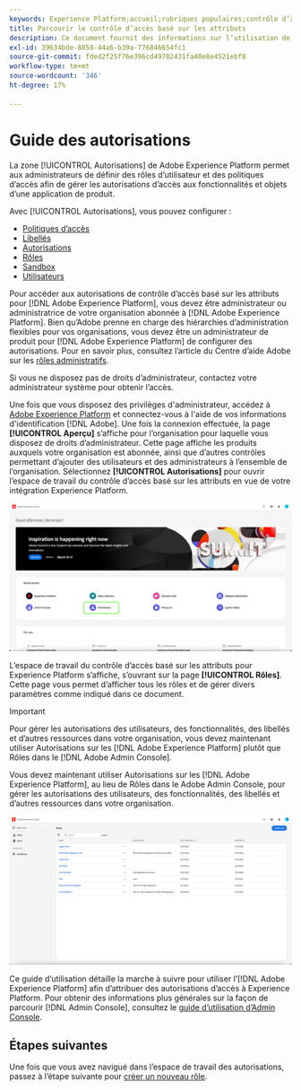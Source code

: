 ```yaml
---
keywords: Experience Platform;accueil;rubriques populaires;contrôle d’accès;contrôle d’accès basé sur les attributs;ABAC
title: Parcourir le contrôle d’accès basé sur les attributs
description: Ce document fournit des informations sur l’utilisation de l’interface Autorisations dans Adobe Experience Platform
exl-id: 39634bde-8858-44a6-b39a-776846654fc1
source-git-commit: fded2f25f76e396cd49702431fa40e8e4521ebf8
workflow-type: tm+mt
source-wordcount: '346'
ht-degree: 17%

---
```


# Guide des autorisations

La zone [!UICONTROL Autorisations] de Adobe Experience Platform permet aux administrateurs de définir des rôles d’utilisateur et des politiques d’accès afin de gérer les autorisations d’accès aux fonctionnalités et objets d’une application de produit.

Avec [!UICONTROL Autorisations], vous pouvez configurer :

* [Politiques d’accès](./policies.md)
* [Libellés](./labels.md)
* [Autorisations](./permissions.md)
* [Rôles](./roles.md)
* [Sandbox](./sandboxes.md)
* [Utilisateurs](./users.md)

Pour accéder aux autorisations de contrôle d’accès basé sur les attributs pour [!DNL Adobe Experience Platform], vous devez être administrateur ou administratrice de votre organisation abonnée à [!DNL Adobe Experience Platform]. Bien qu’Adobe prenne en charge des hiérarchies d’administration flexibles pour vos organisations, vous devez être un administrateur de produit pour [!DNL Adobe Experience Platform] de configurer des autorisations. Pour en savoir plus, consultez l’article du Centre d’aide Adobe sur les [rôles administratifs](https://helpx.adobe.com/fr/enterprise/using/admin-roles.html).

Si vous ne disposez pas de droits d’administrateur, contactez votre administrateur système pour obtenir l’accès.

Une fois que vous disposez des privilèges d&#39;administrateur, accédez à [Adobe Experience Platform](https://experience.adobe.com/) et connectez-vous à l&#39;aide de vos informations d&#39;identification [!DNL Adobe]. Une fois la connexion effectuée, la page **[!UICONTROL Aperçu]** s’affiche pour l’organisation pour laquelle vous disposez de droits d’administrateur. Cette page affiche les produits auxquels votre organisation est abonnée, ainsi que d’autres contrôles permettant d’ajouter des utilisateurs et des administrateurs à l’ensemble de l’organisation. Sélectionnez **[!UICONTROL Autorisations]** pour ouvrir l’espace de travail du contrôle d’accès basé sur les attributs en vue de votre intégration Experience Platform.

![flac-select-product](../../images/flac-ui/flac-select-product.png)

L’espace de travail du contrôle d’accès basé sur les attributs pour Experience Platform s’affiche, s’ouvrant sur la page **[!UICONTROL Rôles]**. Cette page vous permet d’afficher tous les rôles et de gérer divers paramètres comme indiqué dans ce document.

>[!IMPORTANT]
>
>Pour gérer les autorisations des utilisateurs, des fonctionnalités, des libellés et d’autres ressources dans votre organisation, vous devez maintenant utiliser Autorisations sur les [!DNL Adobe Experience Platform] plutôt que Rôles dans le [!DNL Adobe Admin Console].

Vous devez maintenant utiliser Autorisations sur les [!DNL Adobe Experience Platform], au lieu de Rôles dans le Adobe Admin Console, pour gérer les autorisations des utilisateurs, des fonctionnalités, des libellés et d’autres ressources dans votre organisation.

![flac-select-roles](../../images/flac-ui/flac-select-roles.png)

Ce guide d’utilisation détaille la marche à suivre pour utiliser l’[!DNL Adobe Experience Platform] afin d’attribuer des autorisations d’accès à Experience Platform. Pour obtenir des informations plus générales sur la façon de parcourir [!DNL Admin Console], consultez le [guide dʼutilisation dʼAdmin Console](https://helpx.adobe.com/fr/enterprise/using/admin-console.html).

## Étapes suivantes

Une fois que vous avez navigué dans l’espace de travail des autorisations, passez à l’étape suivante pour [créer un nouveau rôle](roles.md).
